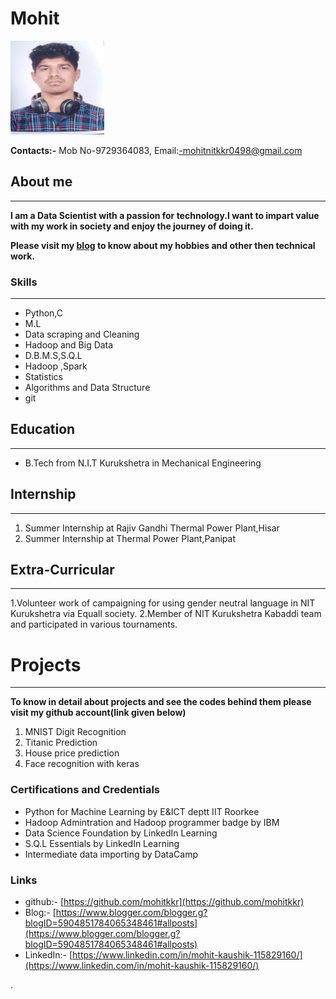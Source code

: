 # Mohit                                                                           
<img src="dp.jpeg" alt="Kitten" width="150" height="150" />


**Contacts:-**
Mob No-9729364083,
Email:-mohitnitkkr0498@gmail.com

## About me
---
**I am a  Data Scientist with a passion for technology.I want to impart value with my work in society and enjoy the journey of doing it.**

**Please visit my [blog](https://www.blogger.com/blogger.g?blogID=5904851784065348461#allposts) to know about my hobbies and other then technical work.**
### Skills
---
- Python,C
- M.L
- Data scraping and Cleaning
- Hadoop and Big Data
- D.B.M.S,S.Q.L
- Hadoop ,Spark
- Statistics 
- Algorithms and Data Structure
- git
## Education
---
- B.Tech from N.I.T Kurukshetra in Mechanical Engineering
## Internship
---
1. Summer Internship at Rajiv Gandhi Thermal Power Plant,Hisar
2. Summer Internship at  Thermal Power Plant,Panipat

## Extra-Curricular 
---
1.Volunteer work of campaigning for using gender neutral language in NIT Kurukshetra via Equall society.
2.Member of NIT Kurukshetra Kabaddi team and participated in various tournaments.

# Projects
---
**To know in detail about projects and see the codes behind them please visit my github account(link given below)**
1. MNIST Digit Recognition
2. Titanic Prediction
3. House price prediction
4. Face recognition with keras

### Certifications and Credentials
- Python for Machine Learning by E&ICT deptt IIT Roorkee
- Hadoop Admintration and Hadoop programmer badge by IBM
- Data Science Foundation by LinkedIn Learning
- S.Q.L Essentials by LinkedIn Learning
- Intermediate data importing by DataCamp

### Links
- github:- [https://github.com/mohitkkr](https://github.com/mohitkkr)
- Blog:- [https://www.blogger.com/blogger.g?blogID=5904851784065348461#allposts](https://www.blogger.com/blogger.g?blogID=5904851784065348461#allposts)
- LinkedIn:- [https://www.linkedin.com/in/mohit-kaushik-115829160/](https://www.linkedin.com/in/mohit-kaushik-115829160/)


.



